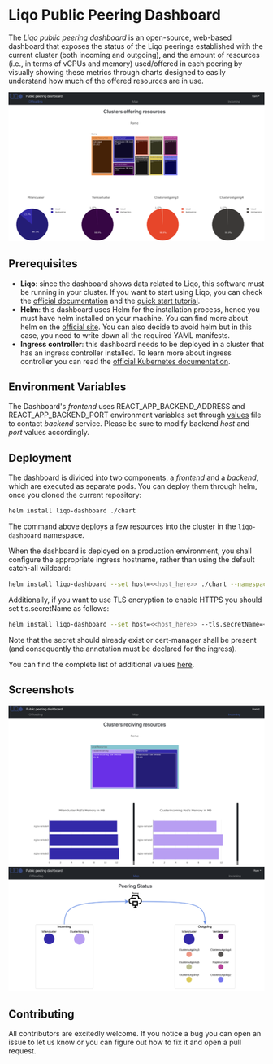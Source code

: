 # Liqo Public Peering Dashboard

The *Liqo public peering dashboard* is an open-source, web-based dashboard that exposes the status of the Liqo peerings established with the current cluster (both incoming and outgoing), and the amount of resources (i.e., in terms of vCPUs and memory) used/offered in each peering by visually showing these metrics through charts designed to easily understand how much of the offered resources are in use.

![Preview](./doc/images/screenshot1.png)

## Prerequisites

* **Liqo**: since the dashboard shows data related to Liqo, this software must be running in your cluster. If you want to start using Liqo, you can check the [official documentation](https://docs.liqo.io/en/stable/) and the [quick start tutorial](https://docs.liqo.io/en/stable/examples/quick-start.html).
* **Helm**: this dashboard uses Helm for the installation process, hence you must have helm installed on your machine. You can find more about helm on the [official site](https://helm.sh/). You can also decide to avoid helm but in this case, you need to write down all the required YAML manifests.
* **Ingress controller**: this dashboard needs to be deployed in a cluster that has an ingress controller installed. To learn more about ingress controller you can read the [official Kubernetes documentation](https://kubernetes.io/docs/concepts/services-networking/ingress-controllers/).

## Environment Variables
The Dashboard's *frontend* uses REACT_APP_BACKEND_ADDRESS and REACT_APP_BACKEND_PORT environment variables set through [values](./chart/README.md) file to contact *backend* service.
Please be sure to modify backend *host* and *port* values accordingly.

## Deployment

The dashboard is divided into two components, a *frontend* and a *backend*, which are executed as separate pods. You can deploy them through helm, once you cloned the current repository:

```bash
helm install liqo-dashboard ./chart
```

The command above deploys a few resources into the cluster in the `liqo-dashboard` namespace.

When the dashboard is deployed on a production environment, you shall configure the appropriate ingress hostname, rather than using the default catch-all wildcard:

```bash
helm install liqo-dashboard --set host=<<host_here>> ./chart --namespace <<namespace_name>> --create-namespace
```

Additionally, if you want to use TLS encryption to enable HTTPS you should set tls.secretName as follows:

```bash
helm install liqo-dashboard --set host=<<host_here>> --tls.secretName=<<certificate_secret_here>> ./chart --namespace <<namespace_name>> --create-namespace
```

Note that the secret should already exist or cert-manager shall be present (and consequently the annotation must be declared for the ingress).

You can find the complete list of additional values [here](./chart/README.md).

## Screenshots 

![Preview](./doc/images/screenshot2.png)
![Preview](./doc/images/screenshot3.png)

## Contributing

All contributors are excitedly welcome. If you notice a bug you can open an issue to let us know or you can figure out how to fix it and open a pull request.





